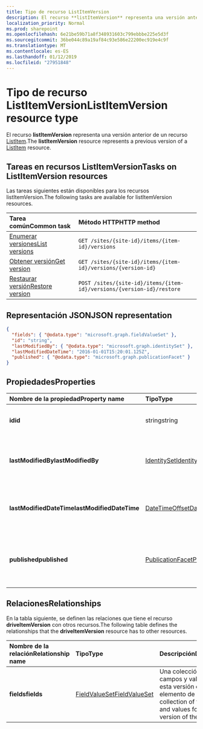 ```yaml
---
title: Tipo de recurso ListItemVersion
description: El recurso **listItemVersion** representa una versión anterior de un recurso ListItem.
localization_priority: Normal
ms.prod: sharepoint
ms.openlocfilehash: 6e21be59b71a8f348931603c799ebbbe225e5d3f
ms.sourcegitcommit: 36be044c89a19af84c93e586e22200ec919e4c9f
ms.translationtype: MT
ms.contentlocale: es-ES
ms.lasthandoff: 01/12/2019
ms.locfileid: "27951848"
---
```

# <a name="listitemversion-resource-type"></a><span data-ttu-id="b7236-103">Tipo de recurso ListItemVersion</span><span class="sxs-lookup"><span data-stu-id="b7236-103">ListItemVersion resource type</span></span>

<span data-ttu-id="b7236-104">El recurso **listItemVersion** representa una versión anterior de un recurso [ListItem](listitem.md).</span><span class="sxs-lookup"><span data-stu-id="b7236-104">The **listItemVersion** resource represents a previous version of a [ListItem](listitem.md) resource.</span></span>

## <a name="tasks-on-listitemversion-resources"></a><span data-ttu-id="b7236-105">Tareas en recursos ListItemVersion</span><span class="sxs-lookup"><span data-stu-id="b7236-105">Tasks on ListItemVersion resources</span></span>

<span data-ttu-id="b7236-106">Las tareas siguientes están disponibles para los recursos listItemVersion.</span><span class="sxs-lookup"><span data-stu-id="b7236-106">The following tasks are available for listItemVersion resources.</span></span>

|            <span data-ttu-id="b7236-107">Tarea común</span><span class="sxs-lookup"><span data-stu-id="b7236-107">Common task</span></span>             |         <span data-ttu-id="b7236-108">Método HTTP</span><span class="sxs-lookup"><span data-stu-id="b7236-108">HTTP method</span></span>         |
| :--------------------------------- | :-------------------------- |
| <span data-ttu-id="b7236-109">[Enumerar versiones][version-list]</span><span class="sxs-lookup"><span data-stu-id="b7236-109">[List versions][version-list]</span></span>      | `GET /sites/{site-id}/items/{item-id}/versions`  |
| <span data-ttu-id="b7236-110">[Obtener versión][version-get]</span><span class="sxs-lookup"><span data-stu-id="b7236-110">[Get version][version-get]</span></span>         | `GET /sites/{site-id}/items/{item-id}/versions/{version-id}`     |
| <span data-ttu-id="b7236-111">[Restaurar versión][version-restore]</span><span class="sxs-lookup"><span data-stu-id="b7236-111">[Restore version][version-restore]</span></span> | `POST /sites/{site-id}/items/{item-id}/versions/{version-id}/restore` |

[version-list]: ../api/listitem-list-versions.md
[version-get]: ../api/listitemversion-get.md
[version-restore]: ../api/listitemversion-restore.md


## <a name="json-representation"></a><span data-ttu-id="b7236-112">Representación JSON</span><span class="sxs-lookup"><span data-stu-id="b7236-112">JSON representation</span></span>

<!--{
  "blockType": "resource",
  "baseType": "microsoft.graph.baseItemVersion",
  "@odata.type": "microsoft.graph.listItemVersion",
  "@type.aka": "oneDrive.baseItemVersion"
}-->

```json
{
  "fields": { "@odata.type": "microsoft.graph.fieldValueSet" },
  "id": "string",
  "lastModifiedBy": { "@odata.type": "microsoft.graph.identitySet" },
  "lastModifiedDateTime": "2016-01-01T15:20:01.125Z",
  "published": { "@odata.type": "microsoft.graph.publicationFacet" }
}
```

## <a name="properties"></a><span data-ttu-id="b7236-113">Propiedades</span><span class="sxs-lookup"><span data-stu-id="b7236-113">Properties</span></span>

|      <span data-ttu-id="b7236-114">Nombre de la propiedad</span><span class="sxs-lookup"><span data-stu-id="b7236-114">Property name</span></span>       |                         <span data-ttu-id="b7236-115">Tipo</span><span class="sxs-lookup"><span data-stu-id="b7236-115">Type</span></span>                         |                               <span data-ttu-id="b7236-116">Descripción</span><span class="sxs-lookup"><span data-stu-id="b7236-116">Description</span></span>                               |
| :----------------------- | :--------------------------------------------------- | :---------------------------------------------------------------------- |
| <span data-ttu-id="b7236-117">**id**</span><span class="sxs-lookup"><span data-stu-id="b7236-117">**id**</span></span>                   | <span data-ttu-id="b7236-118">string</span><span class="sxs-lookup"><span data-stu-id="b7236-118">string</span></span>                                               | <span data-ttu-id="b7236-119">El identificador de la versión.</span><span class="sxs-lookup"><span data-stu-id="b7236-119">The ID of the version.</span></span> <span data-ttu-id="b7236-120">Solo lectura.</span><span class="sxs-lookup"><span data-stu-id="b7236-120">Read-only.</span></span>                                       |
| <span data-ttu-id="b7236-121">**lastModifiedBy**</span><span class="sxs-lookup"><span data-stu-id="b7236-121">**lastModifiedBy**</span></span>       | [<span data-ttu-id="b7236-122">IdentitySet</span><span class="sxs-lookup"><span data-stu-id="b7236-122">IdentitySet</span></span>](../resources/identityset.md)           | <span data-ttu-id="b7236-123">Identidad del usuario que modificó por última vez la versión.</span><span class="sxs-lookup"><span data-stu-id="b7236-123">Identity of the user which last modified the version.</span></span> <span data-ttu-id="b7236-124">Solo lectura.</span><span class="sxs-lookup"><span data-stu-id="b7236-124">Read-only.</span></span>        |
| <span data-ttu-id="b7236-125">**lastModifiedDateTime**</span><span class="sxs-lookup"><span data-stu-id="b7236-125">**lastModifiedDateTime**</span></span> | [<span data-ttu-id="b7236-126">DateTimeOffset</span><span class="sxs-lookup"><span data-stu-id="b7236-126">DateTimeOffset</span></span>](../resources/timestamp.md)          | <span data-ttu-id="b7236-127">Fecha y hora de la última modificación de la versión.</span><span class="sxs-lookup"><span data-stu-id="b7236-127">Date and time the version was last modified.</span></span> <span data-ttu-id="b7236-128">Solo lectura.</span><span class="sxs-lookup"><span data-stu-id="b7236-128">Read-only.</span></span>                 |
| <span data-ttu-id="b7236-129">**published**</span><span class="sxs-lookup"><span data-stu-id="b7236-129">**published**</span></span>            | [<span data-ttu-id="b7236-130">PublicationFacet</span><span class="sxs-lookup"><span data-stu-id="b7236-130">PublicationFacet</span></span>](../resources/publicationfacet.md) | <span data-ttu-id="b7236-131">Indica el estado de publicación de esta versión concreta.</span><span class="sxs-lookup"><span data-stu-id="b7236-131">Indicates the publication status of this particular version.</span></span> <span data-ttu-id="b7236-132">Solo lectura.</span><span class="sxs-lookup"><span data-stu-id="b7236-132">Read-only.</span></span> |


## <a name="relationships"></a><span data-ttu-id="b7236-133">Relaciones</span><span class="sxs-lookup"><span data-stu-id="b7236-133">Relationships</span></span>

<span data-ttu-id="b7236-134">En la tabla siguiente, se definen las relaciones que tiene el recurso **driveItemVersion** con otros recursos.</span><span class="sxs-lookup"><span data-stu-id="b7236-134">The following table defines the relationships that the **driveItemVersion** resource has to other resources.</span></span>

| <span data-ttu-id="b7236-135">Nombre de la relación</span><span class="sxs-lookup"><span data-stu-id="b7236-135">Relationship name</span></span> |                      <span data-ttu-id="b7236-136">Tipo</span><span class="sxs-lookup"><span data-stu-id="b7236-136">Type</span></span>                      |                               <span data-ttu-id="b7236-137">Descripción</span><span class="sxs-lookup"><span data-stu-id="b7236-137">Description</span></span>                                |
| :---------------- | :--------------------------------------------- | :----------------------------------------------------------------------- |
| <span data-ttu-id="b7236-138">**fields**</span><span class="sxs-lookup"><span data-stu-id="b7236-138">**fields**</span></span>        | [<span data-ttu-id="b7236-139">FieldValueSet</span><span class="sxs-lookup"><span data-stu-id="b7236-139">FieldValueSet</span></span>](../resources/fieldvalueset.md) | <span data-ttu-id="b7236-140">Una colección de los campos y valores para esta versión del elemento de lista.</span><span class="sxs-lookup"><span data-stu-id="b7236-140">A collection of the fields and values for this version of the list item.</span></span> |


<!-- {
  "type": "#page.annotation",
  "description": "The version facet provides information about the properties of a file version.",
  "keywords": "version,versions,version-history,history",
  "section": "documentation",
  "tocPath": "Facets/Version"
} -->
